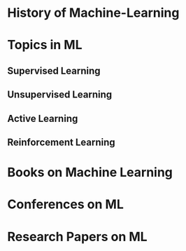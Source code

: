 # History of Machine-Learning



# Topics in ML
## Supervised Learning

## Unsupervised Learning


## Active Learning


## Reinforcement Learning


# Books on Machine Learning



# Conferences on ML




# Research Papers on ML
## 



